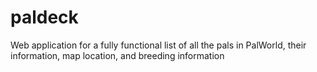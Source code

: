 # paldeck
Web application for a fully functional list of all the pals in PalWorld, their information, map location, and breeding information
